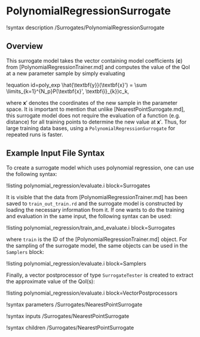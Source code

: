 # PolynomialRegressionSurrogate

!syntax description /Surrogates/PolynomialRegressionSurrogate

## Overview

This surrogate model takes the vector containing model coefficients ($\textbf{c}$) from [PolynomialRegressionTrainer.md]
and computes the value of the QoI at a new parameter sample by simply evaluating

!equation id=poly_exp
\hat{\textbf{y}}(\textbf{x}') = \sum \limits_{k=1}^{N_p}P(\textbf{x}', \textbf{i}_{k})c_k,

where $\textbf{x}'$ denotes the coordinates of the new sample in the parameter space.
It is important to mention that unlike [NearestPointSurrogate.md],
this surrogate model does not require the evaluation of a function (e.g. distance) for
all training points to determine the new value at $\textbf{x}'$. Thus, for large
training data bases, using a `PolynomialRegressionSurrogate` for repeated
runs is faster.

## Example Input File Syntax

To create a surrogate model which uses polynomial regression, one can use the following syntax:

!listing polynomial_regression/evaluate.i block=Surrogates

It is visible that the data from [PolynomialRegressionTrainer.md] has been saved to `train_out_train.rd`
and the surrogate model is constructed by loading the necessary information from it.
If one wants to do the training and evaluation in the same input, the following syntax can be used:

!listing polynomial_regression/train_and_evaluate.i block=Surrogates

where `train` is the ID of the [PolynomialRegressionTrainer.md] object. For the sampling
of the surrogate model, the same objects can be used in the `Samplers` block:

!listing polynomial_regression/evaluate.i block=Samplers

Finally, a vector postprocessor of type `SurrogateTester` is created to extract the approximate value of the
QoI(s):

!listing polynomial_regression/evaluate.i block=VectorPostprocessors

!syntax parameters /Surrogates/NearestPointSurrogate

!syntax inputs /Surrogates/NearestPointSurrogate

!syntax children /Surrogates/NearestPointSurrogate
